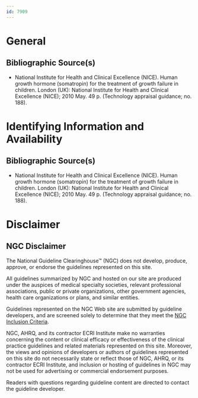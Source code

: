 ```yaml
---
id: 7909
---
```


# General

## Bibliographic Source(s)

- National Institute for Health and Clinical Excellence (NICE). Human growth hormone (somatropin) for the treatment of growth failure in children. London (UK): National Institute for Health and Clinical Excellence (NICE); 2010 May. 49 p. (Technology appraisal guidance; no. 188).

# Identifying Information and Availability

## Bibliographic Source(s)

- National Institute for Health and Clinical Excellence (NICE). Human growth hormone (somatropin) for the treatment of growth failure in children. London (UK): National Institute for Health and Clinical Excellence (NICE); 2010 May. 49 p. (Technology appraisal guidance; no. 188).

# Disclaimer

## NGC Disclaimer

The National Guideline Clearinghouse™ (NGC) does not develop, produce, approve, or endorse the guidelines represented on this site.

All guidelines summarized by NGC and hosted on our site are produced under the auspices of medical specialty societies, relevant professional associations, public or private organizations, other government agencies, health care organizations or plans, and similar entities.

Guidelines represented on the NGC Web site are submitted by guideline developers, and are screened solely to determine that they meet the [NGC Inclusion Criteria](/help-and-about/summaries/inclusion-criteria).

NGC, AHRQ, and its contractor ECRI Institute make no warranties concerning the content or clinical efficacy or effectiveness of the clinical practice guidelines and related materials represented on this site. Moreover, the views and opinions of developers or authors of guidelines represented on this site do not necessarily state or reflect those of NGC, AHRQ, or its contractor ECRI Institute, and inclusion or hosting of guidelines in NGC may not be used for advertising or commercial endorsement purposes.

Readers with questions regarding guideline content are directed to contact the guideline developer.

